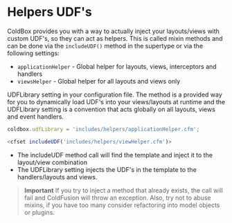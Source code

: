 # Helpers UDF's

ColdBox provides you with a way to actually inject your layouts/views with custom UDF's, so they can act as helpers. This is called mixin methods and can be done via the `includeUDF()` method in the supertype or via the following settings:

* `applicationHelper` - Global helper for layouts, views, interceptors and handlers
* `viewsHelper` - Global helper for all layouts and views only

UDFLibrary setting in your configuration file. The method is a provided way for you to dynamically load UDF's into your views/layouts at runtime and the UDFLibrary setting is a convention that acts globally on all layouts, views and event handlers.

```js
coldbox.udfLibrary = 'includes/helpers/applicationHelper.cfm';
```
```js
<cfset includeUDF('includes/helpers/viewHelper.cfm')>
```

* The includeUDF method call will find the template and inject it to the layout/view combination
* The UDFLibrary setting injects the UDF's in the template to the handlers/layouts and views.

> **Important** If you try to inject a method that already exists, the call will fail and ColdFusion will throw an exception. Also, try not to abuse mixins, if you have too many consider refactoring into model objects or plugins. 


